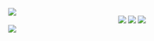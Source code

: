 
<img src="https://capsule-render.vercel.app/api?type=waving&color=ECDC7A&height=100&section=header&text=Jae0o&animation=fadeIn&fontSize=30"/>

<div align="center">
<img src="https://img.shields.io/badge/HTML5-E34F26?style=flat-square&logo=HTML5&logoColor=white"/></a>
<img src="https://img.shields.io/badge/CSS3-1572B6?style=flat-square&logo=CSS3&logoColor=white"/></a>
<img src="https://img.shields.io/badge/Javascript-F7DF1E?style=flat-square&logo=Javascript&logoColor=white"/></a>
</div>




<img src="https://capsule-render.vercel.app/api?type=waving&color=ECDC7A&height=100&section=footer&text=&fontSize=90"/>
